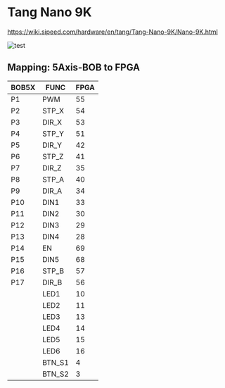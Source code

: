 # Tang Nano 9K

https://wiki.sipeed.com/hardware/en/tang/Tang-Nano-9K/Nano-9K.html

![test](https://raw.githubusercontent.com/multigcs/LinuxCNC-RIO/main/configs/TangoNano9K/bob9k.jpg)

## Mapping: 5Axis-BOB to FPGA 

| BOB5X | FUNC | FPGA |
| --- | --- | --- |
| P1 | PWM | 55 |
| P2 | STP_X | 54 |
| P3 | DIR_X | 53 |
| P4 | STP_Y | 51 |
| P5 | DIR_Y | 42 |
| P6 | STP_Z | 41 |
| P7 | DIR_Z | 35 |
| P8 | STP_A | 40 |
| P9 | DIR_A | 34 |
| P10 | DIN1 | 33 |
| P11 | DIN2 | 30 |
| P12 | DIN3 | 29 |
| P13 | DIN4 | 28 |
| P14 | EN | 69 |
| P15 | DIN5 | 68 |
| P16 | STP_B | 57 |
| P17 | DIR_B | 56 |
|   | LED1 | 10 |
|   | LED2 | 11 |
|   | LED3 | 13 |
|   | LED4 | 14 |
|   | LED5 | 15 |
|   | LED6 | 16 |
|   | BTN_S1 | 4 |
|   | BTN_S2 | 3 |

